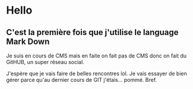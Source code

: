 
# Hello #
## C'est la première fois que j'utilise le language Mark Down ##

Je suis en cours de CMS mais en faite on fait pas de CMS donc on fait du GitHUB, un super réseau social. 

J'espère que je vais faire de belles rencontres lol. 
Je vais essayer de bien gérer parce qu'au dernier cours de GIT j'étais... pommé. Bref.
